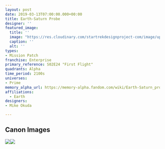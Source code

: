 ```yaml
---
layout: post
date: 2019-03-13T07:00:00.000+00:00
title: Earth-Saturn Probe
designer: ''
featured_image:
  title: ''
  image: "https://res.cloudinary.com/startrekdesignproject-com/image/upload/v1554920240/Earth-SaturnProbe.png"
  caption: ''
  alt: ''
types:
- Mission Patch
franchise: Enterprise
primary_reference: S02E24 "First Flight"
quadrants: Alpha
time_period: 2100s
universes:
- Prime
memory_alpha_url: https://memory-alpha.fandom.com/wiki/Earth-Saturn_probe
affiliations:
  - Earth
designers:
- Mike Okuda

---
```

## Canon Images

![](https://res.cloudinary.com/startrekdesignproject-com/image/upload/v1552525976/ENT2x24_FirstFlight.jpg)![](https://res.cloudinary.com/startrekdesignproject-com/image/upload/v1552525830/602ClubMissionPatches.jpg)